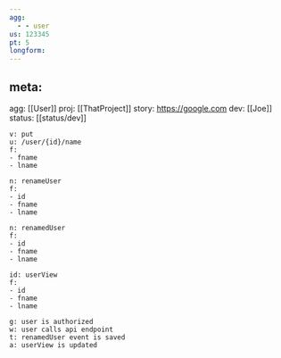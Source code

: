 ```yaml
---
agg:
  - - user
us: 123345
pt: 5
longform:
---
```


## meta:
agg: [[User]]
proj: [[ThatProject]]
story: https://google.com
dev: [[Joe]]
status: [[status/dev]]


```api
v: put
u: /user/{id}/name
f:
- fname
- lname
```

```cm
n: renameUser
f:
- id
- fname
- lname

```

```ev
n: renamedUser
f:
- id
- fname
- lname
```

```vw
id: userView
f: 
- id
- fname
- lname
```

```gwt
g: user is authorized
w: user calls api endpoint
t: renamedUser event is saved
a: userView is updated
```


